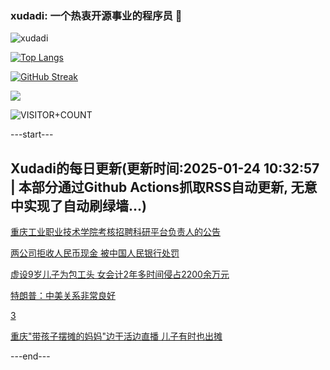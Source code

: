 ### xudadi: 一个热衷开源事业的程序员 👋

![xudadi](https://github-readme-stats-git-masterorgs-github-readme-stats-team.vercel.app/api?username=xudadi)

[![Top Langs](https://github-readme-stats.vercel.app/api/top-langs/?username=xudadi)](https://github.com/anuraghazra/github-readme-stats)

[![GitHub Streak](https://streak-stats.demolab.com?user=xudadi&locale=zh_Hans)](https://git.io/streak-stats)

![](https://raw.githubusercontent.com/xudadi/xudadi/main/assets/github-contribution-grid-snake.svg)

![VISITOR+COUNT](https://komarev.com/ghpvc/?username=xudadi&label=VISITOR+COUNT)


---start---

## Xudadi的每日更新(更新时间:2025-01-24 10:32:57 | 本部分通过Github Actions抓取RSS自动更新, 无意中实现了自动刷绿墙...)

[重庆工业职业技术学院考核招聘科研平台负责人的公告](https://www.gongkaoleida.com/article/2275092)

[两公司拒收人民币现金 被中国人民银行处罚](https://m.163.com/news/article/JMJSDB7G0519DFFO.html)

[虚设9岁儿子为包工头 女会计2年多时间侵占2200余万元](https://m.163.com/news/article/JMLAQRM60001899O.html)

[特朗普：中美关系非常良好](https://m.163.com/news/article/JMLD6NBP0001899O.html)

[3](https://m.163.com/touch/news/sub/domestic)

[重庆"带孩子摆摊的妈妈"边干活边直播 儿子有时也出摊](https://m.163.com/news/article/JMJF1KLR051492T3.html)

---end---
